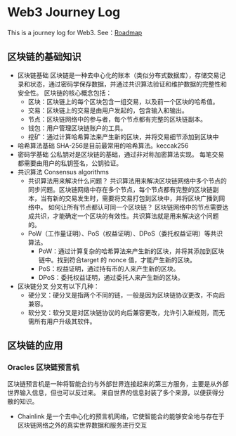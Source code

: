 # Web3 Journey Log
This is a journey log for Web3.
See：[Roadmap](https://roadmap.sh/blockchain)

## 区块链的基础知识
- 区块链基础
  区块链是一种去中心化的账本（类似分布式数据库），存储交易记录和状态，通过密码学保存数据，并通过共识算法验证和维护数据的完整性和安全性。
区块链的核心概念包括：
    - 区块：区块链上的每个区块包含一组交易，以及前一个区块的哈希值。
    - 交易：区块链上的交易是由用户发起的，包含输入和输出。
    - 节点：区块链网络中的参与者，每个节点都有完整的区块链副本。
    - 钱包：用户管理区块链账户的工具。
    - 挖矿：通过计算哈希算法来产生新的区块，并将交易细节添加到区块中
- 哈希算法基础
    SHA-256是目前最常用的哈希算法。keccak256
- 密码学基础
    公私钥对是区块链的基础，通过非对称加密算法实现。
    每笔交易都需要由用户的私钥签名，公钥验证。
- 共识算法 Consensus algorithms
    - 共识算法用来解决什么问题？
        共识算法用来解决区块链网络中多个节点的同步问题。区块链网络中存在多个节点，每个节点都有完整的区块链副本，当有新的交易发生时，需要将交易打包到区块中，并将区块广播到网络中。
        如何让所有节点都认可同一个区块链？
    区块链网络中的节点需要达成共识，才能确定一个区块的有效性。共识算法就是用来解决这个问题的。
    - PoW（工作量证明）、PoS（权益证明）、DPoS（委托权益证明）等共识算法。
        - PoW：通过计算复杂的哈希算法来产生新的区块，并将其添加到区块链中。找到符合target 的 nonce 值，才能产生新的区块。
        - PoS：权益证明，通过持有币的人来产生新的区块。
        - DPoS：委托权益证明，通过委托人来产生新的区块。
- 区块链分叉
    分叉有以下几种：
    - 硬分叉：硬分叉是指两个不同的链，一般是因为区块链协议更改，不向后兼容。
    - 软分叉：软分叉是对区块链协议的向后兼容更改，允许引入新规则，而无需所有用户升级其软件。

## 区块链的应用
### Oracles 区块链预言机
区块链预言机是一种将智能合约与外部世界连接起来的第三方服务，主要是从外部世界输入信息，但也可以反过来。 来自世界的信息封装了多个来源，以便获得分散的知识。
- Chainlink 是一个去中心化的预言机网络，它使智能合约能够安全地与存在于区块链网络之外的真实世界数据和服务进行交互